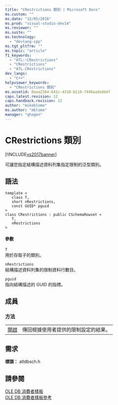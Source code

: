 ```yaml
---
title: "CRestrictions 類別 | Microsoft Docs"
ms.custom: ""
ms.date: "12/05/2016"
ms.prod: "visual-studio-dev14"
ms.reviewer: ""
ms.suite: ""
ms.technology: 
  - "devlang-cpp"
ms.tgt_pltfrm: ""
ms.topic: "article"
f1_keywords: 
  - "ATL::CRestrictions"
  - "CRestrictions"
  - "ATL.CRestrictions"
dev_langs: 
  - "C++"
helpviewer_keywords: 
  - "CRestrictions 類別"
ms.assetid: 0aaa2364-641c-4318-b110-7446aada4b4f
caps.latest.revision: 12
caps.handback.revision: 12
author: "mikeblome"
ms.author: "mblome"
manager: "ghogen"
---
```

# CRestrictions 類別
[!INCLUDE[vs2017banner](../../assembler/inline/includes/vs2017banner.md)]

可讓您指定結構描述資料列集指定限制的泛型類別。  
  
## 語法  
  
```  
template <   
   class T,   
   short nRestrictions,   
   const GUID* pguid   
>  
class CRestrictions : public CSchemaRowset <   
   T,   
   nRestrictions   
>  
```  
  
#### 參數  
 `T`  
 用於存取子的類別。  
  
 `nRestrictions`  
 結構描述資料列集的限制資料行數目。  
  
 `pguid`  
 指向結構描述的 GUID 的指標。  
  
## 成員  
  
### 方法  
  
|||  
|-|-|  
|[開啟](../../data/oledb/crestrictions-open.md)|傳回根據使用者提供的限制設定的結果。|  
  
## 需求  
 **標頭：** atldbsch.h  
  
## 請參閱  
 [OLE DB 消費者樣板](../../data/oledb/ole-db-consumer-templates-cpp.md)   
 [OLE DB 消費者樣板參考](../../data/oledb/ole-db-consumer-templates-reference.md)